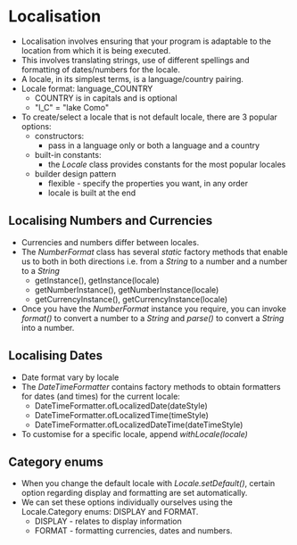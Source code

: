 # Localisation
* Localisation involves ensuring that your program is adaptable to the location from which it is being executed.
* This involves translating strings, use of different spellings and formatting of dates/numbers for the locale.
* A locale, in its simplest terms, is a language/country pairing.
* Locale format: language_COUNTRY
  * COUNTRY is in capitals and is optional
  * "l_C" = "lake Como"
* To create/select a locale that is not default locale, there are 3 popular options:
  * constructors:
    * pass in a language only or both a language and a country
  * built-in constants:
    * the *Locale* class provides constants for the most popular locales
  * builder design pattern
    * flexible - specify the properties you want, in any order
    * locale is built at the end

## Localising Numbers and Currencies
* Currencies and numbers differ between locales.
* The *NumberFormat* class has several *static* factory methods that enable us to both in both directions i.e. from a *String* to a number and a number to a *String*
  * getInstance(), getInstance(locale)
  * getNumberInstance(), getNumberInstance(locale)
  * getCurrencyInstance(), getCurrencyInstance(locale)
* Once you have the *NumberFormat* instance you require, you can invoke *format()* to convert a number to a *String* and *parse()* to convert a *String* into a number.

## Localising Dates
* Date format vary by locale
* The *DateTimeFormatter* contains factory methods to obtain formatters for dates (and times) for the current locale:
    * DateTimeFormatter.ofLocalizedDate(dateStyle)
    * DateTimeFormatter.ofLocalizedTime(timeStyle)
    * DateTimeFormatter.ofLocalizedDateTime(dateTimeStyle)
* To customise for a specific locale, append *withLocale(locale)*

## Category enums
* When you change the default locale with *Locale.setDefault()*, certain option regarding display and formatting are set automatically.
* We can set these options individually ourselves using the Locale.Category enums: DISPLAY and FORMAT.
  * DISPLAY - relates to display information
  * FORMAT - formatting currencies, dates and numbers.